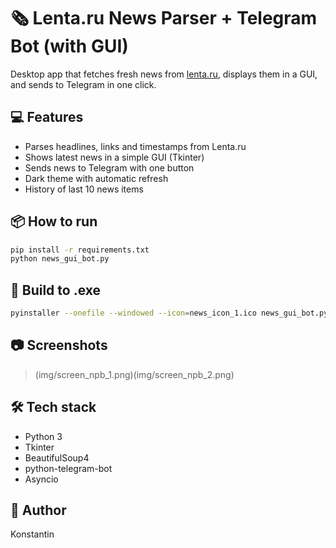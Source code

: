 # 🗞️ Lenta.ru News Parser + Telegram Bot (with GUI)

Desktop app that fetches fresh news from [lenta.ru](https://lenta.ru), displays them in a GUI, and sends to Telegram in one click.

## 💻 Features
- Parses headlines, links and timestamps from Lenta.ru
- Shows latest news in a simple GUI (Tkinter)
- Sends news to Telegram with one button
- Dark theme with automatic refresh
- History of last 10 news items

## 📦 How to run

```bash
pip install -r requirements.txt
python news_gui_bot.py
```

## 🚀 Build to .exe

```bash
pyinstaller --onefile --windowed --icon=news_icon_1.ico news_gui_bot.py
```

## 📷 Screenshots

> (img/screen_npb_1.png)(img/screen_npb_2.png)

## 🛠 Tech stack

- Python 3
- Tkinter
- BeautifulSoup4
- python-telegram-bot
- Asyncio

## 🧠 Author

Konstantin
